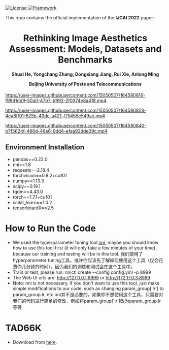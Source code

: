 [![License](https://img.shields.io/badge/License-Apache%202.0-blue.svg)](https://opensource.org/licenses/Apache-2.0)
[![Framework](https://img.shields.io/badge/PyTorch-%23EE4C2C.svg?&logo=PyTorch&logoColor=white)](https://pytorch.org/)

This repo contains the official implementation of the **IJCAI 2022** paper: 

<div align="center">
<h1>
<b>
Rethinking Image Aesthetics Assessment: Models, Datasets and Benchmarks
</b>
</h1>
<h4>
<b>
Shuai He, Yongchang Zhang, Dongxiang Jiang, Rui Xie, Anlong Ming
    
Beijing University of Posts and Telecommunications
</b>
</h4>
</div>

https://user-images.githubusercontent.com/15050507/164580816-f98d1dd9-50a0-47b7-b992-2f0374e8a418.mp4

https://user-images.githubusercontent.com/15050507/164580823-4ea8ff91-825b-43dc-a421-f75455e549ae.mp4

https://user-images.githubusercontent.com/15050507/164580840-b7f5624f-486d-46e6-9dd4-efaa92dde09c.mp4

## Environment Installation
* pandas==0.22.0
* nni==1.8
* requests==2.18.4
* torchvision==0.8.2+cu101
* numpy==1.13.3
* scipy==0.19.1
* tqdm==4.43.0
* torch==1.7.1+cu101
* scikit_learn==1.0.2
* tensorboardX==2.5

# How to Run the Code
* We used the hyperparameter tuning tool [nni](https://github.com/microsoft/nni), maybe you should know how to use this tool first (it will only take a few minutes of your time), because our training and testing will be in this tool. 我们使用了 hyperparameter tuning工具，或许你应该先了解如何使用这个工具（仅会花费你几分钟的时间），因为我们的训练和测试会在这个工具中。
* Train or test, please run: nnictl create --config config.yml -p 8999
* The Web UI urls are: http://127.0.0.1:8999 or http://172.17.0.3:8999
* Note: nni is not necessary, if you don't want to use this tool, just make simple modifications to our code, such as changing param_group['lr'] to param_group.lr, etc.nni并不是必要的，如果你不想使用这个工具，只需要对我们的代码进行简单的修改，例如将param_group['lr']改为param_group.lr等等

# TAD66K
* Download from [here](https://drive.google.com/drive/folders/1lpSqNXtm-ianfI6TIvrJZGp96iCXsBR-).
